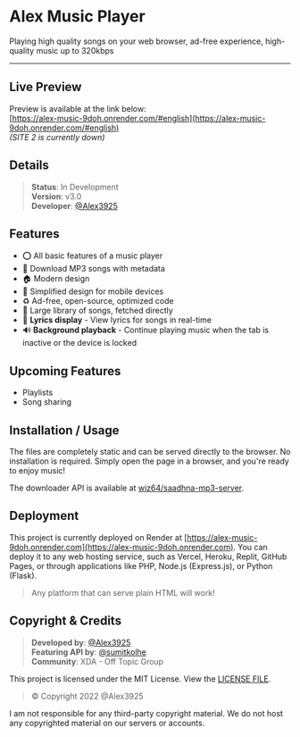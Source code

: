 # Alex Music Player

<p>Playing high quality songs on your web browser, ad-free experience, high-quality music up to 320kbps</p>

---

## Live Preview
Preview is available at the link below:  
[https://alex-music-9doh.onrender.com/#english](https://alex-music-9doh.onrender.com/#english)  
*(SITE 2 is currently down)*

## Details
> **Status**: In Development  
> **Version**: v3.0  
> **Developer**: [@Alex3925](https://github.com/Alex3925)

## Features
- ⭕ All basic features of a music player  
- 🍏 Download MP3 songs with metadata  
- 🏠 Modern design  
- 📱 Simplified design for mobile devices  
- ♻ Ad-free, open-source, optimized code  
- 🎵 Large library of songs, fetched directly  
- 📜 **Lyrics display** - View lyrics for songs in real-time  
- 🔊 **Background playback** - Continue playing music when the tab is inactive or the device is locked

## Upcoming Features
- Playlists  
- Song sharing  

## Installation / Usage
The files are completely static and can be served directly to the browser. No installation is required. Simply open the page in a browser, and you're ready to enjoy music!  

The downloader API is available at [wiz64/saadhna-mp3-server](https://github.com/wiz64/saadhna-mp3-server).

## Deployment
This project is currently deployed on Render at [https://alex-music-9doh.onrender.com](https://alex-music-9doh.onrender.com). You can deploy it to any web hosting service, such as Vercel, Heroku, Replit, GitHub Pages, or through applications like PHP, Node.js (Express.js), or Python (Flask).  

> Any platform that can serve plain HTML will work!

## Copyright & Credits
> **Developed by**: [@Alex3925](https://github.com/Alex3925)  
> **Featuring API by**: [@sumitkolhe](https://github.com/sumitkolhe)  
> **Community**: XDA - Off Topic Group  

This project is licensed under the MIT License. View the [LICENSE FILE](./LICENSE).  
> © Copyright 2022 @Alex3925  

I am not responsible for any third-party copyright material. We do not host any copyrighted material on our servers or accounts.
